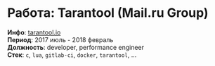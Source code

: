 # Работа: Tarantool (Mail.ru Group)

**Инфо**: [tarantool.io](https://www.tarantool.io)  
**Период**: 2017 июль - 2018 февраль  
**Должность**: developer, performance engineer  
**Стек**: `c`, `lua`, `gitlab-ci`, `docker`, `tarantool`, ...  
